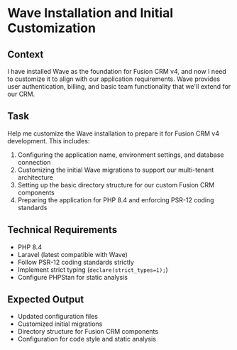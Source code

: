 # Wave Installation and Initial Customization

## Context
I have installed Wave as the foundation for Fusion CRM v4, and now I need to customize it to align with our application requirements. Wave provides user authentication, billing, and basic team functionality that we'll extend for our CRM.

## Task
Help me customize the Wave installation to prepare it for Fusion CRM v4 development. This includes:

1. Configuring the application name, environment settings, and database connection
2. Customizing the initial Wave migrations to support our multi-tenant architecture
3. Setting up the basic directory structure for our custom Fusion CRM components
4. Preparing the application for PHP 8.4 and enforcing PSR-12 coding standards

## Technical Requirements
- PHP 8.4
- Laravel (latest compatible with Wave)
- Follow PSR-12 coding standards strictly
- Implement strict typing (`declare(strict_types=1);`)
- Configure PHPStan for static analysis

## Expected Output
- Updated configuration files
- Customized initial migrations
- Directory structure for Fusion CRM components
- Configuration for code style and static analysis
